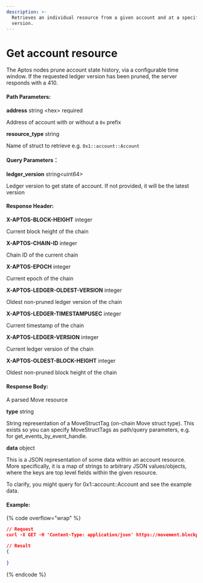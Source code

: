 ```yaml
---
description: >-
  Retrieves an individual resource from a given account and at a specific ledger
  version.
---
```


# Get account resource

The Aptos nodes prune account state history, via a configurable time window. If the requested ledger version has been pruned, the server responds with a 410.

#### **Path Parameters:**

**address**  string \<hex> required

Address of account with or without a `0x` prefix

**resource\_type** string

Name of struct to retrieve e.g. `0x1::account::Account`

#### Query Parameters：

**ledger\_version** string\<uint64>

Ledger version to get state of account. If not provided, it will be the latest version

#### **Response Header:**

**X-APTOS-BLOCK-HEIGHT** integer&#x20;

Current block height of the chain

**X-APTOS-CHAIN-ID** integer&#x20;

Chain ID of the current chain

**X-APTOS-EPOCH** integer&#x20;

Current epoch of the chain

**X-APTOS-LEDGER-OLDEST-VERSION** integer&#x20;

Oldest non-pruned ledger version of the chain

**X-APTOS-LEDGER-TIMESTAMPUSEC** integer&#x20;

Current timestamp of the chain

**X-APTOS-LEDGER-VERSION** integer&#x20;

Current ledger version of the chain

**X-APTOS-OLDEST-BLOCK-HEIGHT** integer&#x20;

Oldest non-pruned block height of the chain

#### **Response Body:**

A parsed Move resource

**type** string

String representation of a MoveStructTag (on-chain Move struct type). This exists so you can specify MoveStructTags as path/query parameters, e.g. for get\_events\_by\_event\_handle.

**data** object

This is a JSON representation of some data within an account resource. More specifically, it is a map of strings to arbitrary JSON values/objects, where the keys are top level fields within the given resource.

To clarify, you might query for 0x1::account::Account and see the example data.

#### Example:

{% code overflow="wrap" %}
```json
// Request
curl -X GET -H 'Content-Type: application/json' https://movement.blockpi.network/rpc/v1/your_api_key/v1/accounts/0x6de517a18f003625e7fba9b9dc29b310f2e3026bbeb1997b3ada9de1e3cec8d6/resource/0x1::coin::CoinStore<0x1::movement_coin::MovementCoin>

// Result
{
   
}
```
{% endcode %}
